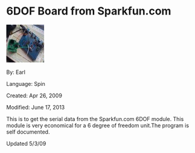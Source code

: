 # 6DOF Board from Sparkfun.com

![6dof.jpg](6dof.jpg)

By: Earl

Language: Spin

Created: Apr 26, 2009

Modified: June 17, 2013

This is to get the serial data from the Sparkfun.com 6DOF module. This module is very economical for a 6 degree of freedom unit.The program is self documented.

Updated 5/3/09
